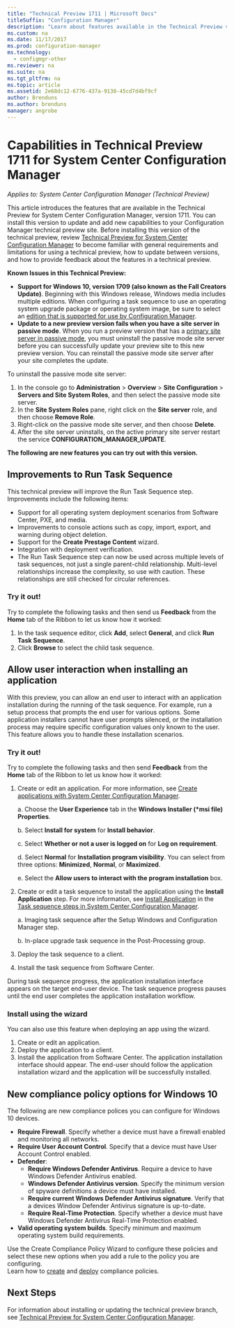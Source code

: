 ```yaml
---
title: "Technical Preview 1711 | Microsoft Docs"
titleSuffix: "Configuration Manager"
description: "Learn about features available in the Technical Preview version 1711 for System Center Configuration Manager."
ms.custom: na
ms.date: 11/17/2017
ms.prod: configuration-manager
ms.technology:
  - configmgr-other
ms.reviewer: na
ms.suite: na
ms.tgt_pltfrm: na
ms.topic: article
ms.assetid: 2e68dc12-6776-437a-9138-45cd7d4bf9cf
author: Brenduns
ms.author: brenduns
manager: angrobe
---
```

# Capabilities in Technical Preview 1711 for System Center Configuration Manager

*Applies to: System Center Configuration Manager (Technical Preview)*

This article introduces the features that are available in the Technical Preview for System Center Configuration Manager, version 1711. You can install this version to update and add new capabilities to your Configuration Manager technical preview site. Before installing this version of the technical preview, review [Technical Preview for System Center Configuration Manager](../../core/get-started/technical-preview.md) to become familiar with general requirements and limitations for using a technical preview, how to update between versions, and how to provide feedback about the features in a technical preview.     


<!--  Known Issues Template   
**Known Issues in this Technical Preview:**
-   **Issue Name**. Details
    Workaround details.
-->
**Known Issues in this Technical Preview:**
-   **Support for Windows 10, version 1709 (also known as the Fall Creators Update)**.  Beginning with this Windows release, Windows media includes multiple editions. When configuring a task sequence to use an operating system upgrade package or operating system image, be sure to select an [edition that is supported for use by Configuration Manager](/sccm/core/plan-design/configs/support-for-windows-10#windows-10-as-a-client).
-   **Update to a new preview version fails when you have a site server in passive mode**. When you run a preview version that has a [primary site server in passive mode](/sccm/core/get-started/capabilities-in-technical-preview-1706#site-server-role-high-availability), you must uninstall the passive mode site server before you can successfully update your preview site to this new preview version. You can reinstall the passive mode site server after your site completes the update.

  To uninstall the passive mode site server:
  1. In the console go to **Administration** > **Overview** > **Site Configuration** > **Servers and Site System Roles**, and then select the passive mode site server.
  2. In the **Site System Roles** pane, right click on the **Site server** role, and then choose **Remove Role**.
  3. Right-click on the passive mode site server, and then choose **Delete**.
  4. After the site server uninstalls, on the active primary site server restart the service **CONFIGURATION_MANAGER_UPDATE**.

**The following are new features you can try out with this version.**  

<!--  Section Template
##  FEATURE
### Procedure 1
### Try it out!  
 Try to complete the following tasks and then send us **Feedback** from the **Home** tab of the Ribbon to let us know how it worked:
 -  Task 1
 -  Task 2              
-->

## Improvements to Run Task Sequence
<!-- 1261338 -->

This technical preview will improve the Run Task Sequence step. Improvements include the following items:

 - Support for all operating system deployment scenarios from Software Center, PXE, and media.
 - Improvements to console actions such as copy, import, export, and warning during object deletion.
 - Support for the **Create Prestage Content** wizard.
 - Integration with deployment verification.
 - The Run Task Sequence step can now be used across multiple levels of task sequences, not just a single parent-child relationship. Multi-level relationships increase the complexity, so use with caution. These relationships are still checked for circular references.

### Try it out!  

Try to complete the following tasks and then send us **Feedback** from the **Home** tab of the Ribbon to let us know how it worked:

1. In the task sequence editor, click **Add**, select **General**, and click **Run Task Sequence**.
2. Click **Browse** to select the child task sequence.

## Allow user interaction when installing an application <!-- 1356976 -->

With this preview, you can allow an end user to interact with an application installation during the running of the task sequence. For example, run a setup process that prompts the end user for various options. Some application installers cannot have user prompts silenced, or the installation process may require specific configuration values only known to the user. This feature allows you to handle these installation scenarios.

### Try it out!

Try to complete the following tasks and then send **Feedback** from the **Home** tab of the Ribbon to let us know how it worked:

1.  Create or edit an application. For more information, see [Create applications with System Center Configuration Manager](/sccm/apps/deploy-use/create-applications).

    a. Choose the **User Experience** tab in the **Windows Installer (\*msi file) Properties**.

    b. Select **Install for system** for **Install behavior**.

    c. Select **Whether or not a user is logged on** for **Log on requirement**.

    d. Select **Normal** for **Installation program visibility**. You can select from three options: **Minimized**, **Normal**, or **Maximized**.

    e. Select the **Allow users to interact with the program installation** box.

2.  Create or edit a task sequence to install the application using the **Install Application** step. For more information, see [Install Application](/sccm/osd/understand/task-sequence-steps#BKMK_InstallApplication) in the [Task sequence steps in System Center Configuration Manager](/sccm/osd/understand/task-sequence-steps).

    a. Imaging task sequence after the Setup Windows and Configuration Manager step.

    b. In-place upgrade task sequence in the Post-Processing group.

3.  Deploy the task sequence to a client.
4.  Install the task sequence from Software Center.

During task sequence progress, the application installation interface appears on the target end-user device. The task sequence progress pauses until the end user completes the application installation workflow.

### Install using the wizard

You can also use this feature when deploying an app using the wizard.

1. Create or edit an application.
2. Deploy the application to a client.
3. Install the application from Software Center. The application installation interface should appear. The end-user should follow the application installation wizard and the application will be successfully installed.

## New compliance policy options for Windows 10
The following are new compliance polices you can configure for Windows 10 devices.
- **Require Firewall**.  Specify whether a device must have a firewall enabled and monitoring all networks.
- **Require User Account Control**. Specify that a device must have User Account Control enabled.
- **Defender**:
  - **Require Windows Defender Antivirus**.  Require a device to have Windows Defender Antivirus enabled.
  - **Windows Defender Antivirus version**.  Specify the minimum version of spyware definitions a device must have installed.
  - **Require current Windows Defender Antivirus signature**. Verify that a devices Window Defender Antivirus signature is up-to-date.
  - **Require Real-Time Protection**.  Specify whether a device must have Windows Defender Antivirus Real-Time Protection enabled.
- **Valid operating system builds**.  Specify minimum and maximum operating system build requirements.  

Use the Create Compliance Policy Wizard to configure these policies and select these new options when you add a rule to the policy you are configuring.  
Learn how to [create](/sccm/mdm/deploy-use/create-compliance-policy#create-a-compliance-policy) and [deploy](/sccm/mdm/deploy-use/create-compliance-policy#deploy-a-compliance-policy) compliance policies.




<!-- When we have another H2 in this topic, Add this Next Steps section back in.  -->

## Next Steps
For information about installing or updating the technical preview branch, see [Technical Preview for System Center Configuration Manager](/sccm/core/get-started/technical-preview).    
